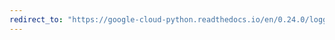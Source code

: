 ```yaml
---
redirect_to: "https://google-cloud-python.readthedocs.io/en/0.24.0/logging-transports-base.html"
---
```

